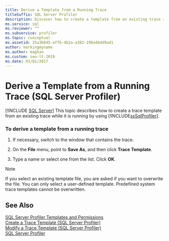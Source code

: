 ```yaml
---
title: Derive a Template from a Running Trace
titleSuffix: SQL Server Profiler
description: Discover how to create a template from an existing trace in SQL Server Profiler while the trace is running.
ms.service: sql
ms.reviewer: ""
ms.subservice: profiler
ms.topic: conceptual
ms.assetid: 25a3b845-affb-4b2a-a382-198a4bdd9ad1
author: markingmyname
ms.author: maghan
ms.custom: seo-lt-2019
ms.date: 03/01/2017
---
```


# Derive a Template from a Running Trace (SQL Server Profiler)
 [!INCLUDE [SQL Server](../../includes/applies-to-version/sqlserver.md)]
  This topic describes how to create a trace template from an existing trace while it is running by using [!INCLUDE[ssSqlProfiler](../../includes/sssqlprofiler-md.md)].  
  
### To derive a template from a running trace  
  
1.  If necessary, switch to the window that contains the trace.  
  
2.  On the **File** menu, point to **Save As**, and then click **Trace Template**.  
  
3.  Type a name or select one from the list. Click **OK**.  
  
> [!NOTE]  
>  If you select an existing template file, you are asked if you want to overwrite the file. You can only select a user-defined template. Predefined system trace templates cannot be overwritten.  
  
## See Also  
 [SQL Server Profiler Templates and Permissions](../../tools/sql-server-profiler/sql-server-profiler-templates-and-permissions.md)   
 [Create a Trace Template &#40;SQL Server Profiler&#41;](../../tools/sql-server-profiler/create-a-trace-template-sql-server-profiler.md)   
 [Modify a Trace Template &#40;SQL Server Profiler&#41;](./modify-trace-templates.md)   
 [SQL Server Profiler](../../tools/sql-server-profiler/sql-server-profiler.md)  
  
